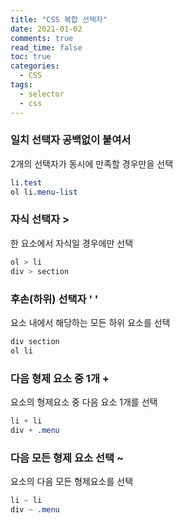 ```yaml
---
title: "CSS 복합 선택자"
date: 2021-01-02
comments: true
read_time: false
toc: true
categories:
  - CSS
tags:
  - selector
  - css
---
```


### 일치 선택자 공백없이 붙여서

2개의 선택자가 동시에 만족할 경우만을 선택

```css
li.test
ol li.menu-list
```

### 자식 선택자 >

한 요소에서 자식일 경우에만 선택

```css
ol > li
div > section
```

### 후손(하위) 선택자 ' '

요소 내에서 해당하는 모든 하위 요소를 선택

```css
div section
ol li
```

### 다음 형제 요소 중 1개 +

요소의 형제요소 중 다음 요소 1개를 선택

```css
li + li
div + .menu
```

### 다음 모든 형제 요소 선택 ~

요소의 다음 모든 형제요소를 선택

```css
li ~ li
div ~ .menu
```
